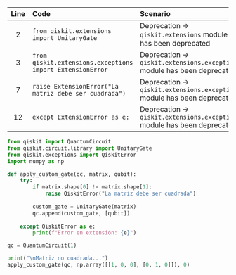 | Line | Code | Scenario | Reference | Artifact | Refactoring |
| :--: | :--- | :------- | :-------: | :------- | :---------- |
| 2 | `from qiskit.extensions import UnitaryGate` | Deprecation -> `qiskit.extensions` module has been deprecated | qrn_tax_ddbb-5095 | `qiskit.extensions` | `from qiskit.circuit.library import UnitaryGate` |
| 3 | `from qiskit.extensions.exceptions import ExtensionError` | Deprecation -> `qiskit.extensions.exceptions` module has been deprecated | qrn_tax_ddbb-1681 | `qiskit.extensions.exceptions` | `from qiskit.exceptions import QiskitError` |
| 7 | `raise ExtensionError("La matriz debe ser cuadrada")` | Deprecation -> `qiskit.extensions.exceptions` module has been deprecated | qrn_tax_ddbb-1681 | `ExtensionError` | `raise QiskitError("La matriz debe ser cuadrada")` |
| 12 | `except ExtensionError as e:` | Deprecation -> `qiskit.extensions.exceptions` module has been deprecated | qrn_tax_ddbb-1681 | `ExtensionError` | `except QiskitError as e:` |


```python
from qiskit import QuantumCircuit
from qiskit.circuit.library import UnitaryGate
from qiskit.exceptions import QiskitError
import numpy as np

def apply_custom_gate(qc, matrix, qubit):
    try:
        if matrix.shape[0] != matrix.shape[1]:
            raise QiskitError("La matriz debe ser cuadrada")
            
        custom_gate = UnitaryGate(matrix)
        qc.append(custom_gate, [qubit])
        
    except QiskitError as e:
        print(f"Error en extensión: {e}")

qc = QuantumCircuit(1)

print("\nMatriz no cuadrada...")
apply_custom_gate(qc, np.array([[1, 0, 0], [0, 1, 0]]), 0)
```